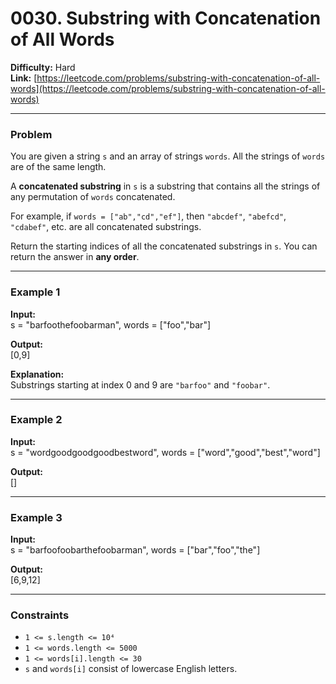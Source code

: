 # 0030. Substring with Concatenation of All Words

**Difficulty:** Hard  
**Link:** [https://leetcode.com/problems/substring-with-concatenation-of-all-words](https://leetcode.com/problems/substring-with-concatenation-of-all-words)

---

### Problem

You are given a string `s` and an array of strings `words`. All the strings of `words` are of the same length.

A **concatenated substring** in `s` is a substring that contains all the strings of any permutation of `words` concatenated.

For example, if `words = ["ab","cd","ef"]`, then `"abcdef"`, `"abefcd"`, `"cdabef"`, etc. are all concatenated substrings.

Return the starting indices of all the concatenated substrings in `s`. You can return the answer in **any order**.

---

### Example 1

**Input:**  
s = "barfoothefoobarman", words = ["foo","bar"]

**Output:**  
[0,9]

**Explanation:**  
Substrings starting at index 0 and 9 are `"barfoo"` and `"foobar"`.

---

### Example 2

**Input:**  
s = "wordgoodgoodgoodbestword", words = ["word","good","best","word"]

**Output:**  
[]

---

### Example 3

**Input:**  
s = "barfoofoobarthefoobarman", words = ["bar","foo","the"]

**Output:**  
[6,9,12]

---

### Constraints

- `1 <= s.length <= 10⁴`  
- `1 <= words.length <= 5000`  
- `1 <= words[i].length <= 30`  
- `s` and `words[i]` consist of lowercase English letters.


